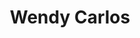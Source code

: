 ---
title: "Wendy Carlos"
summary: "Composer Wendy Carlos spurred electronic music to new commercial heights during the late '60s, popularizing the synthesizer with the enormously successful album. Born in Pawtucket, RI, on November 14, 1939, Carlos pursued her M.A. in composition under Vladimir Ussachevsky and Otto Luening at Columbia University's famed Columbia-Princeton Electronic Music Center. Following her graduation, she moved to Manhattan, where she found work as a recording engineer. In Manhattan, she met Dr. Robert Moog and, not long afterward, she began playing the Moog synthesizer. She helped Bob Moog to create a touch-sensitive keyboard and in the development of the vocoder. Carlos released her first recording, Switched-On Bach, in 1968. A showcase for the Moog synthesizer, Switched-On Bach interpreted the legendary composer's most renowned fugues and movements via state-of-the-art synth technology; purists were appalled, but the record captured the public's imagination and in time the album became the first classical record to be certified platinum by the RIAA. It also earned three Grammy Awards. A similar effort, The Well-Tempered Synthesizer, followed in 1969. In 1971 Carlos introduced the vocoder -- an electronic device designed to synthesize the human voice. After 1976's Brandenburg Concertos 3-5, Carlos and longtime collaborator, , wrote the score for Stanley Kubrick's 1980 adaptation of Stephen King's The Shining. Two years later, she wrote music for Tron, Disney's action movie about video games. Subsequent efforts include a spoof of Prokofiev's \"Peter and the Wolf\" and ."
image: "wendy-carlos.jpg"
apple_music_artist_url: "https://music.apple.com/gb/artist/wendy-carlos/79774155"
wikipedia_url: "https://en.wikipedia.org/wiki/Wendy_Carlos"
---